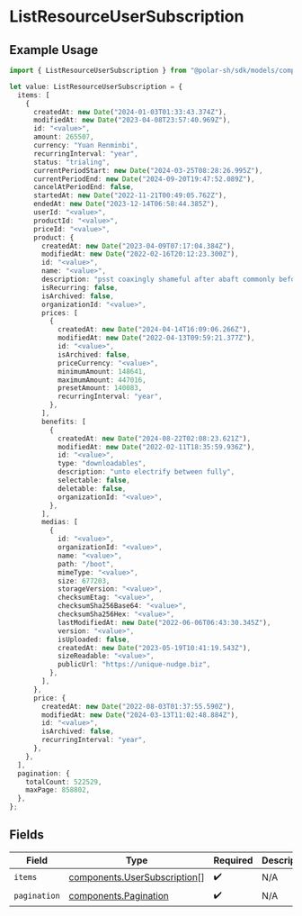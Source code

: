 # ListResourceUserSubscription

## Example Usage

```typescript
import { ListResourceUserSubscription } from "@polar-sh/sdk/models/components";

let value: ListResourceUserSubscription = {
  items: [
    {
      createdAt: new Date("2024-01-03T01:33:43.374Z"),
      modifiedAt: new Date("2023-04-08T23:57:40.969Z"),
      id: "<value>",
      amount: 265507,
      currency: "Yuan Renminbi",
      recurringInterval: "year",
      status: "trialing",
      currentPeriodStart: new Date("2024-03-25T08:28:26.995Z"),
      currentPeriodEnd: new Date("2024-09-20T19:47:52.089Z"),
      cancelAtPeriodEnd: false,
      startedAt: new Date("2022-11-21T00:49:05.762Z"),
      endedAt: new Date("2023-12-14T06:58:44.385Z"),
      userId: "<value>",
      productId: "<value>",
      priceId: "<value>",
      product: {
        createdAt: new Date("2023-04-09T07:17:04.384Z"),
        modifiedAt: new Date("2022-02-16T20:12:23.300Z"),
        id: "<value>",
        name: "<value>",
        description: "psst coaxingly shameful after abaft commonly before",
        isRecurring: false,
        isArchived: false,
        organizationId: "<value>",
        prices: [
          {
            createdAt: new Date("2024-04-14T16:09:06.266Z"),
            modifiedAt: new Date("2022-04-13T09:59:21.377Z"),
            id: "<value>",
            isArchived: false,
            priceCurrency: "<value>",
            minimumAmount: 148641,
            maximumAmount: 447016,
            presetAmount: 140083,
            recurringInterval: "year",
          },
        ],
        benefits: [
          {
            createdAt: new Date("2024-08-22T02:08:23.621Z"),
            modifiedAt: new Date("2022-02-11T18:35:59.936Z"),
            id: "<value>",
            type: "downloadables",
            description: "unto electrify between fully",
            selectable: false,
            deletable: false,
            organizationId: "<value>",
          },
        ],
        medias: [
          {
            id: "<value>",
            organizationId: "<value>",
            name: "<value>",
            path: "/boot",
            mimeType: "<value>",
            size: 677203,
            storageVersion: "<value>",
            checksumEtag: "<value>",
            checksumSha256Base64: "<value>",
            checksumSha256Hex: "<value>",
            lastModifiedAt: new Date("2022-06-06T06:43:30.345Z"),
            version: "<value>",
            isUploaded: false,
            createdAt: new Date("2023-05-19T10:41:19.543Z"),
            sizeReadable: "<value>",
            publicUrl: "https://unique-nudge.biz",
          },
        ],
      },
      price: {
        createdAt: new Date("2022-08-03T01:37:55.590Z"),
        modifiedAt: new Date("2024-03-13T11:02:48.884Z"),
        id: "<value>",
        isArchived: false,
        recurringInterval: "year",
      },
    },
  ],
  pagination: {
    totalCount: 522529,
    maxPage: 858802,
  },
};
```

## Fields

| Field                                                                        | Type                                                                         | Required                                                                     | Description                                                                  |
| ---------------------------------------------------------------------------- | ---------------------------------------------------------------------------- | ---------------------------------------------------------------------------- | ---------------------------------------------------------------------------- |
| `items`                                                                      | [components.UserSubscription](../../models/components/usersubscription.md)[] | :heavy_check_mark:                                                           | N/A                                                                          |
| `pagination`                                                                 | [components.Pagination](../../models/components/pagination.md)               | :heavy_check_mark:                                                           | N/A                                                                          |